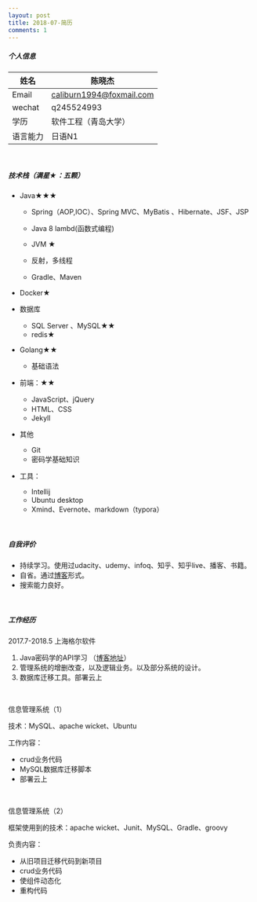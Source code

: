 ```yaml
---
layout: post
title: 2018-07-简历
comments: 1
---
```




##### 个人信息

| 姓名     | 陈晓杰                   |
| -------- | ------------------------ |
| Email    | caliburn1994@foxmail.com |
| wechat   | q245524993               |
| 学历     | 软件工程（青岛大学）     |
| 语言能力 | 日语N1                   |

<br>

##### 技术栈（满星★：五颗）

- Java★★★
  - Spring（AOP,IOC）、Spring MVC、MyBatis 、Hibernate、JSF、JSP
  - Java 8 lambd(函数式编程)
  - JVM ★
  - 反射，多线程

  - Gradle、Maven

- Docker★

- 数据库

  - SQL Server 、MySQL★★
  - redis★

- Golang★★

  - 基础语法

- 前端：★★

  - JavaScript、jQuery
  - HTML、CSS
  - Jekyll

- 其他

  - Git
  - 密码学基础知识

- 工具：
  - Intellij
  - Ubuntu desktop
  - Xmind、Evernote、markdown（typora）


<br>

##### 自我评价

- 持续学习。使用过udacity、udemy、infoq、知乎、知乎live、播客、书籍。
- 自省。通过[博客](https://kyakya.icu)形式。
- 搜索能力良好。

<br>

##### 工作经历

2017.7-2018.5	上海格尔软件

1. Java密码学的API学习 （[博客地址](https://kyakya.icu/tags#%E5%AE%89%E5%85%A8_cap)）
2. 管理系统的增删改查，以及逻辑业务。以及部分系统的设计。
3. 数据库迁移工具。部署云上

<br>

信息管理系统（1）

技术：MySQL、apache wicket、Ubuntu

工作内容：

- crud业务代码
- MySQL数据库迁移脚本
- 部署云上

<br>

信息管理系统（2）

框架使用到的技术：apache wicket、Junit、MySQL、Gradle、groovy

 负责内容：

- 从旧项目迁移代码到新项目
- crud业务代码
- 使组件动态化
- 重构代码

<br>





